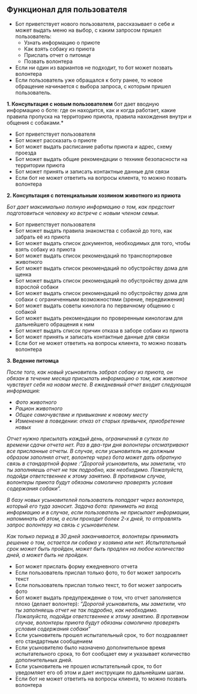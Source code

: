 
## Функционал для пользователя

- Бот приветствует нового пользователя, рассказывает о себе и может выдать меню на выбор, с каким запросом пришел пользователь:
    - Узнать информацию о приюте
    - Как взять собаку из приюта 
    - Прислать отчет о питомце
    - Позвать волонтера
- Если ни один из вариантов не подходит, то бот может позвать волонтера
- Если пользователь уже обращался к боту ранее, то новое обращение начинается с выбора запроса, с которым пришел пользователь.

**1. Консультация с новым пользователем**
 бот дает вводную информацию о боте: где он находится, как и когда работает, какие правила пропуска на территорию приюта, правила нахождения внутри и общения с собаками.*

- Бот приветствует пользователя
- Бот может рассказать о приюте
- Бот может выдать расписание работы приюта и адрес, схему проезда
- Бот может выдать общие рекомендации о технике безопасности на территории приюта
- Бот может принять и записать контактные данные для связи
- Если бот не может ответить на вопросы клиента, то можно позвать волонтера

**2. Консультация с потенциальным хозяином животного из приюта**

*Бот дает максимально полную информацию о том, как предстоит подготовиться человеку ко встрече с новым членом семьи.*

- Бот приветствует пользователя
- Бот может выдать правила знакомства с собакой до того, как забрать её из приюта
- Бот может выдать список документов, необходимых для того, чтобы взять собаку из приюта
- Бот может  выдать список рекомендаций по транспортировке животного
- Бот может  выдать список рекомендаций по обустройству дома для щенка
- Бот может  выдать список рекомендаций по обустройству дома для взрослой собаки
- Бот может  выдать список рекомендаций по обустройству дома для собаки с ограниченными возможностями (зрение, передвижения)
- Бот может выдать советы кинолога по первичному общению с собакой
- Бот может выдать рекомендации по проверенным кинологам для дальнейшего обращения к ним
- Бот может выдать список причин отказа в заборе собаки из приюта
- Бот может принять и записать контактные данные для связи
- Если бот не может ответить на вопросы клиента, то можно позвать волонтера

**3. Ведение питомца**

*После того, как новый усыновитель забрал собаку из приюта, он обязан в течение месяца присылать информацию о том, как животное чувствует себя на новом месте. В ежедневный отчет входит следующая информация:*

- *Фото животного*
- *Рацион животного*
- *Общее самочувствие и привыкание к новому месту*
- *Изменение в поведении: отказ от старых привычек, приобретение новых*

*Отчет нужно присылать каждый день, ограничений в сутках по времени сдачи отчета нет. Раз в два-три дня волонтеры отсматривают все присланные отчеты. В случае, если усыновитель не должным образом заполнял отчет, волонтер через бота может дать обратную связь в стандартной форме :”Дорогой усыновитель, мы заметили, что ты заполняешь отчет не так подробно, как необходимо. Пожалуйста, подойди ответственнее к этому занятию. В противном случае, волонтеры приюта будут обязаны самолично проверять условия содержания собаки”.*

*В базу новых усыновителей пользователь попадает через волонтера, который его туда заносит. Задача бота: принимать на вход информацию и в случае, если пользователь не присылает информации, напоминать об этом, а если проходит более 2-х дней, то отправлять запрос волонтеру на связь с усыновителем.*

*Как только период в 30 дней заканчивается, волонтеры принимать решение о том, остается ли собака у хозяина или нет. Испытательный срок может быть пройден, может быть продлен на любое количество дней, а может быть не пройден.*

- Бот может прислать форму ежедневного отчета
- Если пользователь прислал только фото, то бот может запросить текст
- Если пользователь прислал только текст, то бот может запросить фото
- Бот может выдать предупреждение о том, что отчет заполняется плохо (делает волонтер):
  *”Дорогой усыновитель, мы заметили, что ты заполняешь отчет не так подробно, как необходимо. Пожалуйста, подойди ответственнее к этому занятию. В противном случае, волонтеры приюта будут обязаны самолично проверять условия содержания собаки”*
- Если усыновитель прошел испытательный срок, то бот поздравляет его стандартным сообщением
- Если усыновителю было назначено дополнительное время испытательного срока, то бот сообщает ему и указывает количество дополнительных дней.
- Если усыновитель не прошел испытательный срок, то бот уведомляет его об этом и дает инструкции по дальнейшим шагам.
- Если бот не может ответить на вопросы клиента, то можно позвать волонтера